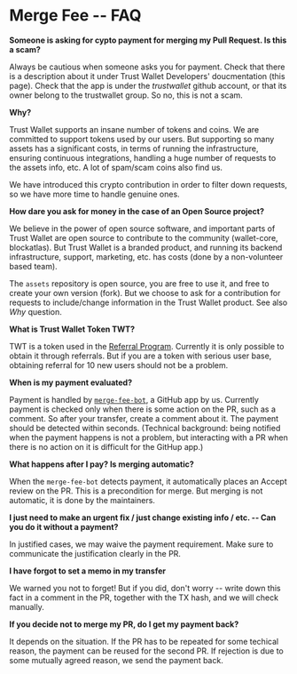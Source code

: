 # Merge Fee -- FAQ

**Someone is asking for cypto payment for merging my Pull Request.  Is this a scam?**

Always be cautious when someone asks you for payment.
Check that there is a description about it under Trust Wallet Developers' doucmentation (this page).
Check that the app is under the *trustwallet* github account, or that its owner belong to the trustwallet group.
So no, this is not a scam.

**Why?**

Trust Wallet supports an insane number of tokens and coins.
We are committed to support tokens used by our users.
But supporting so many assets has a significant costs, in terms of running the infrastructure, ensuring continuous integrations,
handling a huge number of requests to the assets info, etc.  A lot of spam/scam coins also find us.

We have introduced this crypto contribution in order to filter down requests, so we have more time to handle genuine ones.

**How  dare you ask for money in the case of an Open Source project?**

We believe in the power of open source software, and important parts of Trust Wallet are open source to contribute to the community
(wallet-core, blockatlas).
But Trust Wallet is a branded product, and running its backend infrastructure, support, marketing, etc. 
has costs (done by a non-volunteer based team).

The `assets` repository is open source, you are free to use it, and free to create your own version (fork).  But we choose to ask for a contribution for requests to include/change information in the Trust Wallet product.  See also *Why* question.

**What is Trust Wallet Token TWT?**

TWT is a token used in the
[Referral Program](https://community.trustwallet.com/t/invite-a-friend-earn-trust-wallet-token-twt/4125).
Currently it is only possible to obtain it through referrals.  But if you are a token with serious user base, obtaining referral for 10 new users should not be a problem.

**When is my payment evaluated?**

Payment is handled by [`merge-fee-bot`](https://github.com/settings/apps/merge-fee-bot), a GitHub app by us.
Currently payment is checked only when there is some action on the PR, such as a comment.
So after your transfer, create a comment about it.  The payment should be detected within seconds.
(Technical background: being notified when the payment happens is not a problem, but interacting with a PR
when there is no action on it is difficult for the GitHup app.)

**What happens after I pay?  Is merging automatic?**

When the `merge-fee-bot` detects payment, it automatically places an Accept review on the PR.
This is a precondition for merge.
But merging is not automatic, it is done by the maintainers.

**I just need to make an urgent fix / just change existing info / etc. -- Can you do it without a payment?**

In justified cases, we may waive the payment requirement.
Make sure to communicate the justification clearly in the PR.

**I have forgot to set a memo in my transfer**

We warned you not to forget!
But if you did, don't worry -- write down this fact in a comment in the PR, together with the TX hash, and we will check manually.

**If you decide not to merge my PR, do I get my payment back?**

It depends on the situation.
If the PR has to be repeated for some techical reason, the payment can be reused for the second PR.
If rejection is due to some mutually agreed reason, we send the payment back.

